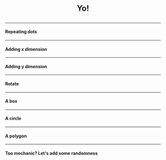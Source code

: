 <div style="display:flex; justify-content: center; align-items: center; height: 85vh:">
<h2 >
<big>
Yo!
</big>
</h2>
</div>

---


#### Repeating dots
<div>
<f-slider-data :sliders="[
    { title: 'step', from: 0.1, to: 2, value: 0.5, float: true },
  ]">
  <f-scene slot-scope="sdata" width="1000" height="500">
    <f-repeat-grid :step="sdata.value[0]">
      <f-group slot-scope="rdata">
        <f-group>  
          <f-line
            :points="[
              { x: 0, y: 0 },
              { x: 0, y: 0 },
            ]" 
            :stroke-width="3"
          />
        <f-group>
      </f-group>
    </f-repeat-grid>
  </f-scene>
</f-slider-data>
</div>

---

#### Adding x dimension
<div>
<f-slider-data :sliders="[
    { title: 'step', from: 0.1, to: 2, value: 0.5, float: true },
    { title: 'x-shift', from: -3, to: 3, value: 0.02, float: true },
  ]">
  <f-scene slot-scope="sdata" width="1000" height="500">
    <f-repeat-grid :step="sdata.value[0]">
      <f-group slot-scope="rdata">
          <f-line
            :points="[
              { x: 0, y: 0 },
              { x: sdata.value[1], y: 0 },
            ]" 
            :stroke-width="3" 
          />
      </f-group>
    </f-repeat-grid>
  </f-scene>
</f-slider-data>
</div>

---

#### Adding y dimension
<div>
<f-slider-data :sliders="[
    { title: 'step', from: 0.1, to: 2, value: 0.5, float: true },
    { title: 'x-shift', from: -3, to: 3, value: 0, float: true },
    { title: 'y-shift', from: -3, to: 3, value: 0.02, float: true },
  ]">
  <f-scene slot-scope="sdata" width="1000" height="500">
    <f-repeat-grid :step="sdata.value[0]">
      <f-group slot-scope="rdata">
          <f-line
            :points="[
              { x: 0, y: 0 },
              { x: sdata.value[1], y: sdata.value[2] },
            ]" 
            :stroke-width="3" 
          />
      </f-group>
    </f-repeat-grid>
  </f-scene>
</f-slider-data>
</div>

---

#### Rotate
<div>
<f-slider-data :sliders="[
    { title: 'step', from: 0.1, to: 2, value: 0.5, float: true },
    { title: 'x-shift', from: -3, to: 3, value: 0, float: true },
    { title: 'y-shift', from: -3, to: 3, value: 0, float: true },
    { title: 'rotation', from: -180, to: 180, value: 0.001, float: true },
  ]">
  <f-scene slot-scope="sdata" width="1000" height="500">
    <f-repeat-grid :step="sdata.value[0]">
      <f-group slot-scope="rdata" :rotation="{z: sdata.value[3] }">
          <f-line
            :points="[
              { x: 0, y: 0 },
              { x: sdata.value[1], y: sdata.value[2] },
            ]" 
            :stroke-width="3" 
          />
      </f-group>
    </f-repeat-grid>
  </f-scene>
</f-slider-data>
</div>

---

#### A box
<div>
<f-slider-data :sliders="[
    { title: 'step', from: 0.1, to: 2, value: 0.5, float: true },
    { title: 'x-shift', from: -3, to: 3, value: 0, float: true },
    { title: 'y-shift', from: -3, to: 3, value: 0, float: true },
    { title: 'rotation', from: -180, to: 180, value: 0.001, float: true },
  ]">
  <f-scene slot-scope="sdata" width="1000" height="500">
    <f-repeat-grid :step="sdata.value[0]">
      <f-group slot-scope="rdata" :rotation="{z: sdata.value[3] }">
          <f-box
            :points="[
              { x: 0, y: 0 },
              { x: sdata.value[1], y: sdata.value[2] },
            ]" 
            :stroke-width="1" 
          />
      </f-group>
    </f-repeat-grid>
  </f-scene>
</f-slider-data>
</div>

---

#### A circle
<div>
<f-slider-data :sliders="[
    { title: 'step', from: 0.1, to: 2, value: 0.5, float: true },
    { title: 'x-shift', from: -3, to: 3, value: 0, float: true },
    { title: 'y-shift', from: -3, to: 3, value: 0, float: true },
    { title: 'radius', from: 0, to: 3, value: 1, float: true },
  ]">
  <f-scene slot-scope="sdata" width="1000" height="500">
    <f-repeat-grid :step="sdata.value[0]">
      <f-group slot-scope="rdata">
          <f-circle
            :points="[
              { x: sdata.value[1], y: sdata.value[2] },
            ]" 
            :stroke-width="1" 
            :r = "sdata.value[3]"
          />
      </f-group>
    </f-repeat-grid>
  </f-scene>
</f-slider-data>
</div>

---

#### A polygon
<div>
<f-slider-data :sliders="[
    { title: 'step', from: 0.1, to: 2, value: 0.5, float: true },
    { title: 'rotation', from: -180, to: 180, value: 0, float: true },
    { title: 'radius', from: 0, to: 3, value: 1, float: true },
    { title: 'sides', from: 3, to: 8, value: 3, float: false },
    
  ]">
  <f-scene slot-scope="sdata" width="1000" height="500">
    <f-repeat-grid :step="sdata.value[0]">
      <f-group slot-scope="rdata">
          <f-regularpolygon
            :rotation="{ z: sdata.value[1] }"
            :count="sdata.value[3]"
            :stroke-width="1" 
            :r = "sdata.value[2]"
          />
      </f-group>
    </f-repeat-grid>
  </f-scene>
</f-slider-data>
</div>

---

#### Too mechanic? Let's add some randomness
<div>
<f-slider-data :sliders="[
    { title: 'step', from: 0.1, to: 2, value: 0.5, float: true },
    { title: 'x-shift', from: -3, to: 3, value: 0, float: true },
    { title: 'y-shift', from: -3, to: 3, value: 0.02, float: true },
    { title: 'rotation', from: -180, to: 180, value: 0, float: true },
    { title: 'randomness coeficent', from: 0, to: 2, value: 1, float: true },
  ]">
  <f-scene slot-scope="sdata" width="500" height="500">
    <f-repeat-grid :step="sdata.value[0]">
      <f-group slot-scope="rdata" :rotation="{x: sdata.value[3] * random(0, sdata.value[4], true) }">
          <f-line
            :points="[
              { x: 0, y: 0 },
              { x: sdata.value[1], y: sdata.value[2] },
            ]" 
            :stroke-width="3" 
          />
      </f-group>
    </f-repeat-grid>
  </f-scene>
</f-slider-data>
</div>

